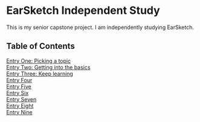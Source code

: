# EarSketch Independent Study
This is my senior capstone project. I am independently studying EarSketch. 
## Table of Contents
[Entry One: Picking a topic](blog/entry-one.md) <br>
[Entry Two: Getting into the basics](blog/entry-two.md)<br>
[Entry Three: Keep learning](blog/entry-three.md)<br>
[Entry Four](blog/entry-four.md)<br>
[Entry Five](blog/entry-five.md)<br>
[Entry Six](blog/entry-six.md)<br>
[Entry Seven](blog/entry-seven.md)<br>
[Entry Eight](blog/entry-eight.md)<br>
[Entry Nine](blog/entry-nine.md)<br>
